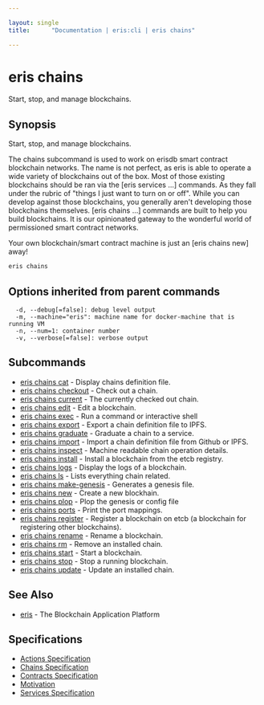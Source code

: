 ```yaml
---

layout: single
title:      "Documentation | eris:cli | eris chains"

---
```


# eris chains

Start, stop, and manage blockchains.

## Synopsis

Start, stop, and manage blockchains.

The chains subcommand is used to work on erisdb smart contract
blockchain networks. The name is not perfect, as eris is able
to operate a wide variety of blockchains out of the box. Most
of those existing blockchains should be ran via the [eris services ...]
commands. As they fall under the rubric of "things I just want
to turn on or off". While you can develop against those
blockchains, you generally aren't developing those blockchains
themselves. [eris chains ...] commands are built to help you build
blockchains. It is our opinionated gateway to the wonderful world
of permissioned smart contract networks.

Your own blockchain/smart contract machine is just an [eris chains new]
away!

```bash
eris chains
```

## Options inherited from parent commands

```
  -d, --debug[=false]: debug level output
  -m, --machine="eris": machine name for docker-machine that is running VM
  -n, --num=1: container number
  -v, --verbose[=false]: verbose output
```

## Subcommands

* [eris chains cat](/docs/documentation/cli/0.11.0/eris_chains_cat/)	 - Display chains definition file.
* [eris chains checkout](/docs/documentation/cli/0.11.0/eris_chains_checkout/)	 - Check out a chain.
* [eris chains current](/docs/documentation/cli/0.11.0/eris_chains_current/)	 - The currently checked out chain.
* [eris chains edit](/docs/documentation/cli/0.11.0/eris_chains_edit/)	 - Edit a blockchain.
* [eris chains exec](/docs/documentation/cli/0.11.0/eris_chains_exec/)	 - Run a command or interactive shell
* [eris chains export](/docs/documentation/cli/0.11.0/eris_chains_export/)	 - Export a chain definition file to IPFS.
* [eris chains graduate](/docs/documentation/cli/0.11.0/eris_chains_graduate/)	 - Graduate a chain to a service.
* [eris chains import](/docs/documentation/cli/0.11.0/eris_chains_import/)	 - Import a chain definition file from Github or IPFS.
* [eris chains inspect](/docs/documentation/cli/0.11.0/eris_chains_inspect/)	 - Machine readable chain operation details.
* [eris chains install](/docs/documentation/cli/0.11.0/eris_chains_install/)	 - Install a blockchain from the etcb registry.
* [eris chains logs](/docs/documentation/cli/0.11.0/eris_chains_logs/)	 - Display the logs of a blockchain.
* [eris chains ls](/docs/documentation/cli/0.11.0/eris_chains_ls/)	 - Lists everything chain related.
* [eris chains make-genesis](/docs/documentation/cli/0.11.0/eris_chains_make-genesis/)	 - Generates a genesis file.
* [eris chains new](/docs/documentation/cli/0.11.0/eris_chains_new/)	 - Create a new blockhain.
* [eris chains plop](/docs/documentation/cli/0.11.0/eris_chains_plop/)	 - Plop the genesis or config file
* [eris chains ports](/docs/documentation/cli/0.11.0/eris_chains_ports/)	 - Print the port mappings.
* [eris chains register](/docs/documentation/cli/0.11.0/eris_chains_register/)	 - Register a blockchain on etcb (a blockchain for registering other blockchains).
* [eris chains rename](/docs/documentation/cli/0.11.0/eris_chains_rename/)	 - Rename a blockchain.
* [eris chains rm](/docs/documentation/cli/0.11.0/eris_chains_rm/)	 - Remove an installed chain.
* [eris chains start](/docs/documentation/cli/0.11.0/eris_chains_start/)	 - Start a blockchain.
* [eris chains stop](/docs/documentation/cli/0.11.0/eris_chains_stop/)	 - Stop a running blockchain.
* [eris chains update](/docs/documentation/cli/0.11.0/eris_chains_update/)	 - Update an installed chain.

## See Also

* [eris](/docs/documentation/cli/0.11.0/eris/)	 - The Blockchain Application Platform

## Specifications

* [Actions Specification](/docs/documentation/cli/0.11.0/actions_specification/)
* [Chains Specification](/docs/documentation/cli/0.11.0/chains_specification/)
* [Contracts Specification](/docs/documentation/cli/0.11.0/contracts_specification/)
* [Motivation](/docs/documentation/cli/0.11.0/motivation/)
* [Services Specification](/docs/documentation/cli/0.11.0/services_specification/)

